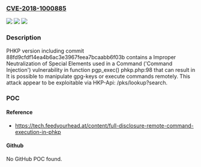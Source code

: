 ### [CVE-2018-1000885](https://cve.mitre.org/cgi-bin/cvename.cgi?name=CVE-2018-1000885)
![](https://img.shields.io/static/v1?label=Product&message=n%2Fa&color=blue)
![](https://img.shields.io/static/v1?label=Version&message=n%2Fa&color=blue)
![](https://img.shields.io/static/v1?label=Vulnerability&message=n%2Fa&color=brighgreen)

### Description

PHKP version including commit 88fd9cfdf14ea4b6ac3e3967feea7bcaabb6f03b contains a Improper Neutralization of Special Elements used in a Command ('Command Injection') vulnerability in function pgp_exec() phkp.php:98 that can result in It is possible to manipulate gpg-keys or execute commands remotely. This attack appear to be exploitable via HKP-Api: /pks/lookup?search.

### POC

#### Reference
- https://tech.feedyourhead.at/content/full-disclosure-remote-command-execution-in-phkp

#### Github
No GitHub POC found.

